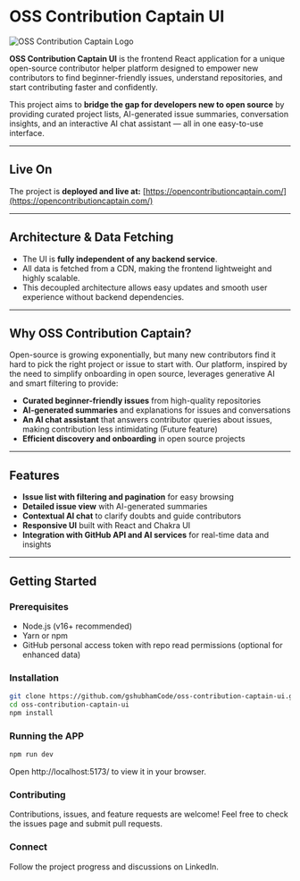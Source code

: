 # OSS Contribution Captain UI

![OSS Contribution Captain Logo](./src/assets/logo.avif)

**OSS Contribution Captain UI** is the frontend React application for a unique open-source contributor helper platform designed to empower new contributors to find beginner-friendly issues, understand repositories, and start contributing faster and confidently.

This project aims to **bridge the gap for developers new to open source** by providing curated project lists, AI-generated issue summaries, conversation insights, and an interactive AI chat assistant — all in one easy-to-use interface.

---

## Live On

The project is **deployed and live at:** [https://opencontributioncaptain.com/](https://opencontributioncaptain.com/)

---

## Architecture & Data Fetching

- The UI is **fully independent of any backend service**.  
- All data is fetched from a CDN, making the frontend lightweight and highly scalable.  
- This decoupled architecture allows easy updates and smooth user experience without backend dependencies.

---

## Why OSS Contribution Captain?

Open-source is growing exponentially, but many new contributors find it hard to pick the right project or issue to start with. Our platform, inspired by the need to simplify onboarding in open source, leverages generative AI and smart filtering to provide:

- **Curated beginner-friendly issues** from high-quality repositories  
- **AI-generated summaries** and explanations for issues and conversations  
- **An AI chat assistant** that answers contributor queries about issues, making contribution less intimidating  (Future feature)
- **Efficient discovery and onboarding** in open source projects

---

## Features

- **Issue list with filtering and pagination** for easy browsing  
- **Detailed issue view** with AI-generated summaries  
- **Contextual AI chat** to clarify doubts and guide contributors  
- **Responsive UI** built with React and Chakra UI  
- **Integration with GitHub API and AI services** for real-time data and insights

---

## Getting Started

### Prerequisites

- Node.js (v16+ recommended)  
- Yarn or npm  
- GitHub personal access token with repo read permissions (optional for enhanced data)

### Installation

```bash
git clone https://github.com/gshubhamCode/oss-contribution-captain-ui.git
cd oss-contribution-captain-ui
npm install
```

### Running the APP

```bash
npm run dev
```

Open http://localhost:5173/  to view it in your browser.

### Contributing

Contributions, issues, and feature requests are welcome! Feel free to check the issues page and submit pull requests.

### Connect

Follow the project progress and discussions on LinkedIn.
